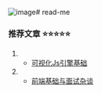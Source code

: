 ![image](https://github.com/newObjectccc/newObjectccc.github.io/assets/42132586/c5f77c2f-7e3c-4b51-824e-5c6227e4a264)# read-me

### 推荐文章 ⭐️⭐️⭐️⭐️⭐️

1. - [可视化Js引擎基础](./前端基础/前端基础-可视化Js引擎基础.md)
2. - [前端基础与面试杂谈](./前端杂谈/前端杂谈-前端基础与面试.md)
